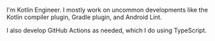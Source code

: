 I'm Kotlin Engineer. I mostly work on uncommon developments like the Kotlin compiler plugin, Gradle plugin, and Android Lint.

I also develop GitHub Actions as needed, which I do using TypeScript.
